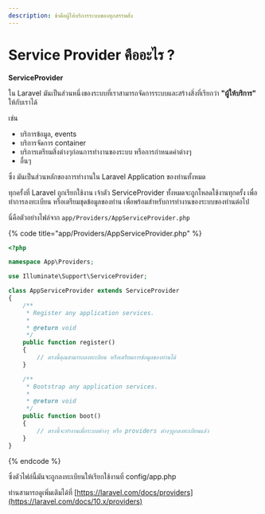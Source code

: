 ```yaml
---
description: ข้าคือผู้ให้บริการระบบของทุกสรรพสิ่ง
---
```


# Service Provider คืออะไร ?

**ServiceProvider**&#x20;

ใน Laravel มันเป็นส่วนหนึ่งของระบบที่เราสามารถจัดการระบบและสร้างสิ่งที่เรียกว่า **"ผู้ให้บริการ"** ให้กับเราได้



เช่น&#x20;

* บริการข้อมูล, events
* บริการจัดการ container
* บริการเตรียมสิ่งต่างๆก่อนการทำงานของระบบ หรือการกำหนดค่าต่างๆ
* อื่นๆ



ซึ่ง มันเป็นส่วนหลักของการทำงานใน Laravel Application ของท่านทั้งหมด

ทุกครั้งที่ Laravel ถูกเรียกใช้งาน เจ้าตัว ServiceProvider ทั้งหมดจะถูกโหลดใช้งานทุกครั้ง เพื่อทำการลงทะเบียน หรือเตรียมชุดข้อมูลของท่าน เพื่อพร้อมสำหรับการทำงานของระบบของท่านต่อไป



นี่คือตัวอย่างไฟล์จาก `app/Providers/AppServiceProvider.php`

{% code title="app/Providers/AppServiceProvider.php" %}
```php
<?php

namespace App\Providers;

use Illuminate\Support\ServiceProvider;

class AppServiceProvider extends ServiceProvider
{
    /**
     * Register any application services.
     *
     * @return void
     */
    public function register()
    {
        // ตรงนี้คุณสามารถลงทะเบียน หรือเตรียมการข้อมูลของท่านได้
    }

    /**
     * Bootstrap any application services.
     *
     * @return void
     */
    public function boot()
    {
        // ตรงนี้จะทำงานเมื่อระบบต่างๆ หรือ providers ต่างๆถูกลงทะเบียนแล้ว
    }
}

```
{% endcode %}

ซึ่งตัวไฟล์นี้มันจะถูกลงทะเบียนให้เรียกใช้งานที่ config/app.php

ท่านสามารถดูเพิ่มเติมได้ที่ [https://laravel.com/docs/providers](https://laravel.com/docs/10.x/providers)

